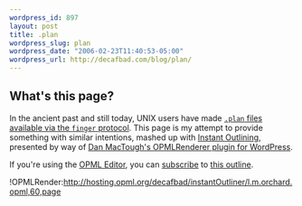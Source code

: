 ```yaml
--- 
wordpress_id: 897
layout: post
title: .plan
wordpress_slug: plan
wordpress_date: "2006-02-23T11:40:53-05:00"
wordpress_url: http://decafbad.com/blog/plan/
---
```

## What's this page?

In the ancient past and still today, UNIX users have made <a href="http://en.wikipedia.org/wiki/.plan"><code>.plan</code> files available via the `finger` protocol</a>.  This page is my attempt to provide something with similar intentions, mashed up with [Instant Outlining](http://radio.outliners.com/beta), presented by way of [Dan MacTough's OPMLRenderer plugin for WordPress](http://www.yabfog.com/wp/opml-renderer/).

If you're using the [OPML Editor](http://support.opml.org), you can [subscribe](http://127.0.0.1:5337/outlinerSubscribe?url=http%3A%2F%2Fhosting.opml.org%2Fdecafbad%2FinstantOutliner%2Fl.m.orchard.opml&author=l.m.orchard) to [this outline](http://hosting.opml.org/decafbad/instantOutliner/l.m.orchard.opml).

!OPMLRender:http://hosting.opml.org/decafbad/instantOutliner/l.m.orchard.opml,60,page

